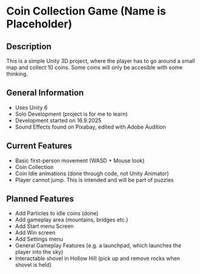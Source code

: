 # Coin Collection Game (Name is Placeholder)

## Description
This is a simple Unity 3D project, where the player has to go around a small map and collect 10 coins. Some coins will only be accesible with some thinking.

## General Information
- Uses Unity 6
- Solo Development (project is for me to learn)
- Development started on 16.9.2025
- Sound Effects found on Pixabay, edited with Adobe Audition

## Current Features
- Basic first-person movement (WASD + Mouse look)
- Coin Collection
- Coin Idle animations (done through code, not Unity Animator)
- Player cannot jump. This is intended and will be part of puzzles

## Planned Features
- Add Particles to idle coins (done)
- Add gameplay area (mountains, bridges etc.)
- Add Start menu Screen
- Add Win screen
- Add Settings menu
- General Gameplay Features (e.g. a launchpad, which launches the player into the sky)
- Interactable shovel in Hollow Hill (pick up and remove rocks when shovel is held)
